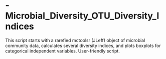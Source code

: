 # -Microbial_Diversity_OTU_Diversity_Indices
This script starts with a rarefied mctoolsr (JLeff) object of microbial community data, calculates several diversity indices, and plots boxplots for categorical independent variables. User-friendly script. 
